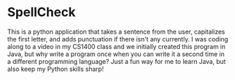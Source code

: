 # SpellCheck
This is a python application that takes a sentence from the user, capitalizes the first letter, and adds punctuation if there isn't any currently.
I was coding along to a video in my CS1400 class and we initially created this program in Java, but why write a program once when you can write it a second time in a different programming language? Just a fun way for me to learn Java, but also keep my Python skills sharp!
